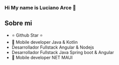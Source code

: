 ### Hi My name is Luciano Arce 👋

## Sobre mi

- ⭐ Github Star ⭐ 
- 📲 Mobile developer Java & Kotlin
-  Desarrollador Fullstack Angular & Nodejs
-  Desarrollador Fullstack Java Spring boot & Angular
- 📲 Mobile developer NET MAUI

<br>




